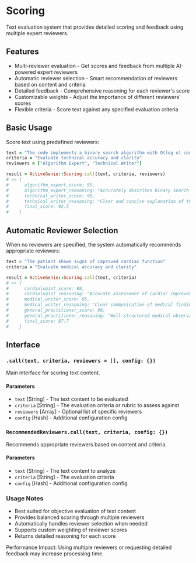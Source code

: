 # Scoring
Text evaluation system that provides detailed scoring and feedback using multiple expert reviewers.

## Features
- Multi-reviewer evaluation - Get scores and feedback from multiple AI-powered expert reviewers
- Automatic reviewer selection - Smart recommendation of reviewers based on content and criteria
- Detailed feedback - Comprehensive reasoning for each reviewer's score
- Customizable weights - Adjust the importance of different reviewers' scores
- Flexible criteria - Score text against any specified evaluation criteria

## Basic Usage

Score text using predefined reviewers:

```ruby
text = "The code implements a binary search algorithm with O(log n) complexity"
criteria = "Evaluate technical accuracy and clarity"
reviewers = ["Algorithm Expert", "Technical Writer"]

result = ActiveGenie::Scoring.call(text, criteria, reviewers)
# => {
#      algorithm_expert_score: 95,
#      algorithm_expert_reasoning: "Accurately describes binary search and its complexity",
#      technical_writer_score: 90,
#      technical_writer_reasoning: "Clear and concise explanation of the algorithm",
#      final_score: 92.5
#    }
```

## Automatic Reviewer Selection

When no reviewers are specified, the system automatically recommends appropriate reviewers:

```ruby
text = "The patient shows signs of improved cardiac function"
criteria = "Evaluate medical accuracy and clarity"

result = ActiveGenie::Scoring.call(text, criteria)
# => {
#      cardiologist_score: 88,
#      cardiologist_reasoning: "Accurate assessment of cardiac improvement",
#      medical_writer_score: 85,
#      medical_writer_reasoning: "Clear communication of medical findings",
#      general_practitioner_score: 90,
#      general_practitioner_reasoning: "Well-structured medical observation",
#      final_score: 87.7
#    }
```

## Interface

### `.call(text, criteria, reviewers = [], config: {})`
Main interface for scoring text content.

#### Parameters
- `text` [String] - The text content to be evaluated
- `criteria` [String] - The evaluation criteria or rubric to assess against
- `reviewers` [Array<String>] - Optional list of specific reviewers
- `config` [Hash] - Additional configuration config

### `RecommendedReviewers.call(text, criteria, config: {})`
Recommends appropriate reviewers based on content and criteria.

#### Parameters
- `text` [String] - The text content to analyze
- `criteria` [String] - The evaluation criteria
- `config` [Hash] - Additional configuration config

### Usage Notes
- Best suited for objective evaluation of text content
- Provides balanced scoring through multiple reviewers
- Automatically handles reviewer selection when needed
- Supports custom weighting of reviewer scores
- Returns detailed reasoning for each score

Performance Impact: Using multiple reviewers or requesting detailed feedback may increase processing time.
